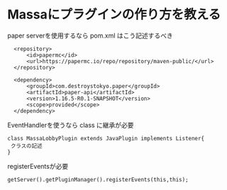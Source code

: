 # Massaにプラグインの作り方を教える

paper serverを使用するなら
pom.xml はこう記述するべき
```
  <repository>
      <id>papermc</id>
      <url>https://papermc.io/repo/repository/maven-public/</url>
  </repository>
  
  <dependency>
      <groupId>com.destroystokyo.paper</groupId>
      <artifactId>paper-api</artifactId>
      <version>1.16.5-R0.1-SNAPSHOT</version>
      <scope>provided</scope>
  </dependency>
```

EventHandlerを使うなら
class に継承が必要
```
class MassaLobbyPlugin extends JavaPlugin implements Listener{
 クラスの記述
}
```
registerEventsが必要
```
getServer().getPluginManager().registerEvents(this,this);
```

